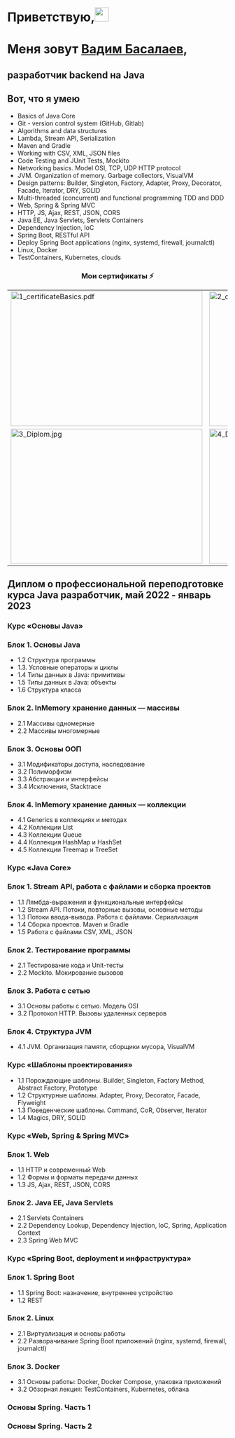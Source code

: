 <h1 align="">Приветствую,<img src="https://github.com/blackcater/blackcater/raw/main/images/Hi.gif" height="32"/></h1>  
<h1 align="">Меня зовут <a href="https://github.com/VadimBasa" target="_blank">Вадим Басалаев</a>,

<h2 align="">разработчик backend на Java


## Вот, что я умею

- Basics of Java Core
- Git - version control system (GitHub, Gitlab)
- Algorithms and data structures
- Lambda, Stream API, Serialization
- Maven and Gradle
- Working with CSV, XML, JSON files
- Code Testing and JUnit Tests, Mockito 
- Networking basics. Model OSI, TCP, UDP HTTP protocol
- JVM. Organization of memory. Garbage collectors, VisualVM
- Design patterns: Builder, Singleton, Factory, Adapter, Proxy, Decorator, Facade, Iterator, DRY, SOLID
- Multi-threaded (concurrent) and functional programming TDD and DDD
- Web, Spring & Spring MVC
- HTTP, JS, Ajax, REST, JSON, CORS
- Java EE, Java Servlets, Servlets Containers
- Dependency Injection, IoC
- Spring Boot, RESTful API
- Deploy Spring Boot applications (nginx, systemd, firewall, journalctl)
- Linux, Docker
- TestContainers, Kubernetes, clouds

<!--
![Top Langs](https://github-readme-stats.vercel.app/api/top-langs/?username=mySkillsKit&layout=compact&hide=css,html)

![mySkillsKit github stats](https://github-readme-stats.vercel.app/api?username=mySkillsKit&count_private=true&show_icons=true&theme=onedark)
-->

<h3 align="center">Мои сертификаты ⚡ </h3>
<table>
  <tr>
    <td><img src="https://github.com/VadimBasa/Certificate/1_certificateBasics.pdf" width="438" height="308" alt="1_certificateBasics.pdf"></td>
    <td><img src="https://github.com/VadimBasa/Certificate/2_certificate_Spring.pdf" width="438" height="308" alt="2_certificate_Spring.pdf"></td>
  </tr>
  <tr>
    <td><img src="https://github.com/VadimBasa/Certificate/3_Diplom.jpg" width="438" height="308" alt="3_Diplom.jpg"></td>
    <td><img src="https://github.com/VadimBasa/Certificate/4_DiplomAdd.jpg" width="438" height="308" alt="4_DiplomAdd.jpg"></td>
  </tr>
 <!--
  <tr>
    <td><img src="https://github.com/mySkillsKit/CV/blob/main/Certificate/Jpeg/5_certificate_HTML.CSS.jpg" width="438" height="308" alt="5_certificate_HTML.CSS.jpg"></td>
    <td><img src="https://github.com/mySkillsKit/CV/blob/main/Certificate/Jpeg/6_certInternshipSber2022.jpg" width="438" height="308" alt="6_certInternshipSber2022.jpg"> </td>
  </tr>
 
  <tr>
    <td><img src="https://github.com/mySkillsKit/CV/blob/main/Certificate/Jpeg/7_certificate_DesingPatterns.jpg" width="438" height="308" alt="7_certificate_DesingPatterns.jpg"></td>
    <td><img src="https://github.com/mySkillsKit/CV/blob/main/Certificate/Jpeg/8_certificate_multithread.jpg" width="438" height="308" alt="8_certificate_multithread.jpg"></td>
  </tr>
  
   <tr>
    <td><img src="https://github.com/mySkillsKit/CV/blob/main/Certificate/Jpeg/9_certificateWebSpringAndSpring%20MVC.jpg" width="438" height="308" alt="9_certificateWebSpringAndSpring%20MVC.jpg"></td>
    <td><img src="https://github.com/mySkillsKit/CV/blob/main/Certificate/Jpeg/10_certificate_Spring%20Boot_deployment.jpg" width="438" height="308" alt="10_certificate_Spring%20Boot_deployment.jpg"> </td>
  </tr>
  
  <tr>
    <td><img src="https://github.com/mySkillsKit/CV/blob/main/Certificate/Jpeg/11_stepik-certificate-187-48a55d8.jpg" width="438" height="308" alt="11_stepik-certificate-187-48a55d8.jpg"></td>
    <td><img src="https://github.com/mySkillsKit/CV/blob/main/Certificate/Jpeg/12_certificate_database_spring_security.jpg" width="438" height="308" alt="ertificate_database_spring_security.jpg"> </td>
  </tr>
 
  <tr>
    <td><img src="https://github.com/mySkillsKit/CV/blob/main/Certificate/Jpeg/certificate-ylab.jpg" width="438" height="308" alt="certificate-ylab.jpg"></td>
    <td><img src="https://raw.githubusercontent.com/mySkillsKit/CV/main/Certificate/Jpeg/certificate_Java_Developer.jpg" width="438" height="308" alt="certificate_Java_Developer"> </td>
  </tr>
  -->
  
</table>


<!--
**mySkillsKit/mySkillsKit** is a ✨ _special_ ✨ repository because its `README.md` (this file) appears on your GitHub profile.

Here are some ideas to get you started:

- 🔭 I’m currently working on ...
- 🌱 I’m currently learning ...
- 👯 I’m looking to collaborate on ...
- 🤔 I’m looking for help with ...
- 💬 Ask me about ...
- 📫 How to reach me: ...
- 😄 Pronouns: ...
- ⚡ Fun fact: ...
-->
## Диплом о профессиональной переподготовке курса Java разработчик, май 2022 - январь 2023
### Курс «Основы Java»
### Блок 1. Основы Java
- 1.2 Структура программы
- 1.3. Условные операторы и циклы
- 1.4 Типы данных в Java: примитивы
- 1.5 Типы данных в Java: объекты
- 1.6 Структура класса
### Блок 2. InMemory хранение данных — массивы
- 2.1 Массивы одномерные
- 2.2 Массивы многомерные
### Блок 3. Основы ООП
- 3.1 Модификаторы доступа, наследование
- 3.2 Полиморфизм
- 3.3 Абстракции и интерфейсы
- 3.4 Исключения, Stacktrace
### Блок 4. InMemory хранение данных — коллекции
- 4.1 Generics в коллекциях и методах
- 4.2 Коллекции List
- 4.3 Коллекции Queue
- 4.4 Коллекция HashMap и HashSet
- 4.5 Коллекции Treemap и TreeSet
### Курс «Java Core»
### Блок 1. Stream API, работа с файлами и сборка проектов
- 1.1 Лямбда-выражения и функциональные интерфейсы
- 1.2 Stream API. Потоки, повторные вызовы, основные методы
- 1.3 Потоки ввода-вывода. Работа с файлами. Сериализация
- 1.4 Сборка проектов. Maven и Gradle
- 1.5 Работа с файлами CSV, XML, JSON
### Блок 2. Тестирование программы
- 2.1 Тестирование кода и Unit-тесты
- 2.2 Mockito. Мокирование вызовов
### Блок 3. Работа с сетью
- 3.1 Основы работы с сетью. Модель OSI
- 3.2 Протокол HTTP. Вызовы удаленных серверов
### Блок 4. Структура JVM
- 4.1 JVM. Организация памяти, сборщики мусора, VisualVM
### Курс «Шаблоны проектирования»
- 1.1 Порождающие шаблоны. Builder, Singleton, Factory Method, Abstract Factory, Prototype
- 1.2 Структурные шаблоны. Adapter, Proxy, Decorator, Facade, Flyweight
- 1.3 Поведенческие шаблоны. Command, CoR, Observer, Iterator
- 1.4 Magics, DRY, SOLID
### Курс «Web, Spring & Spring MVC»
### Блок 1. Web
- 1.1 HTTP и современный Web
- 1.2 Формы и форматы передачи данных
- 1.3 JS, Ajax, REST, JSON, CORS
### Блок 2. Java EE, Java Servlets
- 2.1 Servlets Containers
- 2.2 Dependency Lookup, Dependency Injection, IoC, Spring, Application Context
- 2.3 Spring Web MVC
### Курс «Spring Boot, deployment и инфраструктура»
### Блок 1. Spring Boot
- 1.1 Spring Boot: назначение, внутреннее устройство
- 1.2 REST
### Блок 2. Linux
- 2.1 Виртуализация и основы работы
- 2.2 Разворачивание Spring Boot приложений (nginx, systemd, firewall, journalctl)
### Блок 3. Docker
- 3.1 Основы работы: Docker, Docker Compose, упаковка приложений
- 3.2 Обзорная лекция: TestContainers, Kubernetes, облака
### Основы Spring. Часть 1
### Основы Spring. Часть 2
